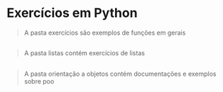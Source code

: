 # Exercícios em Python
> A pasta exercícios são exemplos de funções em gerais
## 
> A pasta listas contém exercícios de listas
## 
> A pasta orientação a objetos contém documentações e exemplos sobre poo